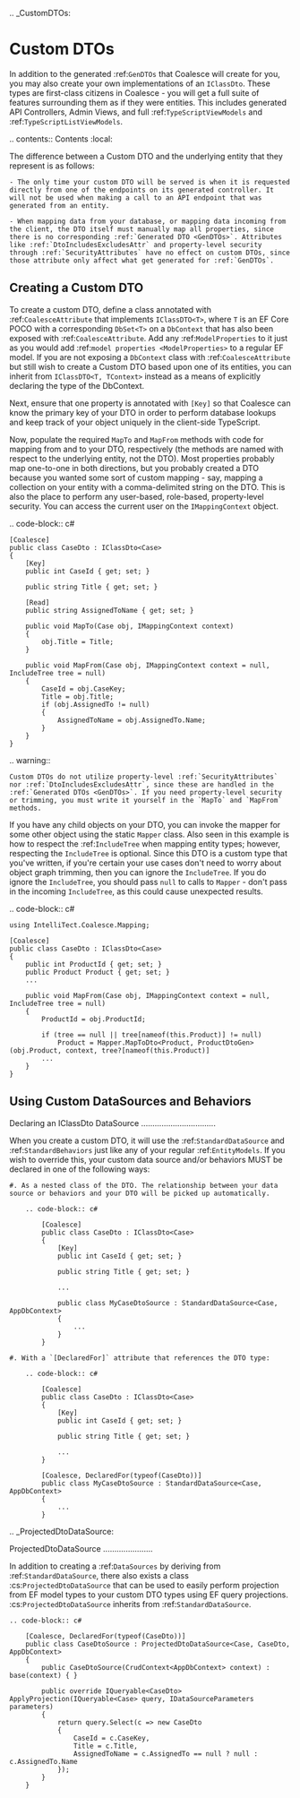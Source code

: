 .. _CustomDTOs:

Custom DTOs
===========

In addition to the generated :ref:`GenDTOs` that Coalesce will create for you, you may also create your own implementations of an `IClassDto`. These types are first-class citizens in Coalesce - you will get a full suite of features surrounding them as if they were entities. This includes generated API Controllers, Admin Views, and full :ref:`TypeScriptViewModels` and :ref:`TypeScriptListViewModels`.

.. contents:: Contents
    :local:

The difference between a Custom DTO and the underlying entity that they represent is as follows:

    - The only time your custom DTO will be served is when it is requested directly from one of the endpoints on its generated controller. It will not be used when making a call to an API endpoint that was generated from an entity.
    
    - When mapping data from your database, or mapping data incoming from the client, the DTO itself must manually map all properties, since there is no corresponding :ref:`Generated DTO <GenDTOs>`. Attributes like :ref:`DtoIncludesExcludesAttr` and property-level security through :ref:`SecurityAttributes` have no effect on custom DTOs, since those attribute only affect what get generated for :ref:`GenDTOs`.


Creating a Custom DTO
---------------------

To create a custom DTO, define a class annotated with :ref:`CoalesceAttribute` that implements `IClassDTO<T>`, where `T` is an EF Core POCO with a corresponding `DbSet<T>` on a `DbContext` that has also been exposed with :ref:`CoalesceAttribute`. Add any :ref:`ModelProperties` to it just as you would add :ref:`model properties <ModelProperties>` to a regular EF model. If you are not exposing a `DbContext` class with :ref:`CoalesceAttribute` but still wish to create a Custom DTO based upon one of its entities, you can inherit from `IClassDTO<T, TContext>` instead as a means of explicitly declaring the type of the DbContext.

Next, ensure that one property is annotated with `[Key]` so that Coalesce can know the primary key of your DTO in order to perform database lookups and keep track of your object uniquely in the client-side TypeScript.

Now, populate the required `MapTo` and `MapFrom` methods with code for mapping from and to your DTO, respectively (the methods are named with respect to the underlying entity, not the DTO). Most properties probably map one-to-one in both directions, but you probably created a DTO because you wanted some sort of custom mapping - say, mapping a collection on your entity with a comma-delimited string on the DTO. This is also the place to perform any user-based, role-based, property-level security. You can access the current user on the `IMappingContext` object. 

.. code-block:: c#

    [Coalesce]
    public class CaseDto : IClassDto<Case>
    {
        [Key]
        public int CaseId { get; set; }

        public string Title { get; set; }

        [Read]
        public string AssignedToName { get; set; }

        public void MapTo(Case obj, IMappingContext context)
        {
            obj.Title = Title;
        }

        public void MapFrom(Case obj, IMappingContext context = null, IncludeTree tree = null)
        {
            CaseId = obj.CaseKey;
            Title = obj.Title;
            if (obj.AssignedTo != null)
            {
                AssignedToName = obj.AssignedTo.Name;
            }
        }
    }

.. warning::

    Custom DTOs do not utilize property-level :ref:`SecurityAttributes` nor :ref:`DtoIncludesExcludesAttr`, since these are handled in the :ref:`Generated DTOs <GenDTOs>`. If you need property-level security or trimming, you must write it yourself in the `MapTo` and `MapFrom` methods.

If you have any child objects on your DTO, you can invoke the mapper for some other object using the static `Mapper` class. Also seen in this example is how to respect the :ref:`IncludeTree` when mapping entity types; however, respecting the `IncludeTree` is optional. Since this DTO is a custom type that you've written, if you're certain your use cases don't need to worry about object graph trimming, then you can ignore the `IncludeTree`. If you do ignore the `IncludeTree`, you should pass `null` to calls to `Mapper` - don't pass in the incoming `IncludeTree`, as this could cause unexpected results.

.. code-block:: c#

    using IntelliTect.Coalesce.Mapping;

    [Coalesce]
    public class CaseDto : IClassDto<Case>
    {
        public int ProductId { get; set; }
        public Product Product { get; set; }
        ...

        public void MapFrom(Case obj, IMappingContext context = null, IncludeTree tree = null)
        {
            ProductId = obj.ProductId;

            if (tree == null || tree[nameof(this.Product)] != null)
                Product = Mapper.MapToDto<Product, ProductDtoGen>(obj.Product, context, tree?[nameof(this.Product)]
            ...
        }
    }

Using Custom DataSources and Behaviors
--------------------------------------

Declaring an IClassDto DataSource
.................................

When you create a custom DTO, it will use the :ref:`StandardDataSource` and :ref:`StandardBehaviors` just like any of your regular :ref:`EntityModels`. If you wish to override this, your custom data source and/or behaviors MUST be declared in one of the following ways:

    #. As a nested class of the DTO. The relationship between your data source or behaviors and your DTO will be picked up automatically.

        .. code-block:: c#

            [Coalesce]
            public class CaseDto : IClassDto<Case>
            {
                [Key]
                public int CaseId { get; set; }

                public string Title { get; set; }
                
                ...

                public class MyCaseDtoSource : StandardDataSource<Case, AppDbContext>
                {
                    ...
                }
            }

    #. With a `[DeclaredFor]` attribute that references the DTO type:

        .. code-block:: c#

            [Coalesce]
            public class CaseDto : IClassDto<Case>
            {
                [Key]
                public int CaseId { get; set; }

                public string Title { get; set; }
                
                ...
            }

            [Coalesce, DeclaredFor(typeof(CaseDto))]
            public class MyCaseDtoSource : StandardDataSource<Case, AppDbContext>
            {
                ...
            }

.. _ProjectedDtoDataSource:

ProjectedDtoDataSource
......................

In addition to creating a :ref:`DataSources` by deriving from :ref:`StandardDataSource`, there also exists a class :cs:`ProjectedDtoDataSource` that can be used to easily perform projection from EF model types to your custom DTO types using EF query projections. :cs:`ProjectedDtoDataSource` inherits from :ref:`StandardDataSource`.

    .. code-block:: c#

        [Coalesce, DeclaredFor(typeof(CaseDto))]
        public class CaseDtoSource : ProjectedDtoDataSource<Case, CaseDto, AppDbContext>
        {
            public CaseDtoSource(CrudContext<AppDbContext> context) : base(context) { }

            public override IQueryable<CaseDto> ApplyProjection(IQueryable<Case> query, IDataSourceParameters parameters)
            {
                return query.Select(c => new CaseDto
                {
                    CaseId = c.CaseKey,
                    Title = c.Title,
                    AssignedToName = c.AssignedTo == null ? null : c.AssignedTo.Name
                });
            }
        }

